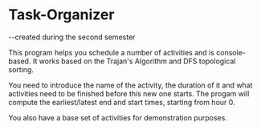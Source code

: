 # Task-Organizer
--created during the second semester

This program helps you schedule a number of activities and is console-based. It works based on the Trajan's Algorithm and DFS topological sorting.

You need to introduce the name of the activity, the duration of it and what activities need to be finished before this new one starts.
The progam will compute the earliest/latest end and start times, starting from hour 0.

You also have a base set of activities for demonstration purposes.
